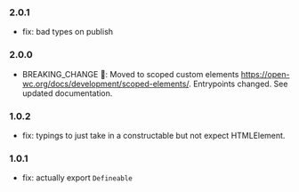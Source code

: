 ### 2.0.1

- fix: bad types on publish

### 2.0.0

- BREAKING_CHANGE 🚨: Moved to scoped custom elements <https://open-wc.org/docs/development/scoped-elements/>. Entrypoints changed. See updated documentation.

### 1.0.2

- fix: typings to just take in a constructable but not expect HTMLElement.

### 1.0.1

- fix: actually export `Defineable`
